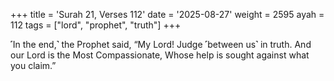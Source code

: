 +++
title = 'Surah 21, Verses 112'
date = '2025-08-27'
weight = 2595
ayah = 112
tags = ["lord", "prophet", "truth"]
+++

˹In the end,˺ the Prophet said, “My Lord! Judge ˹between us˺ in truth. And our Lord is the Most Compassionate, Whose help is sought against what you claim.” 